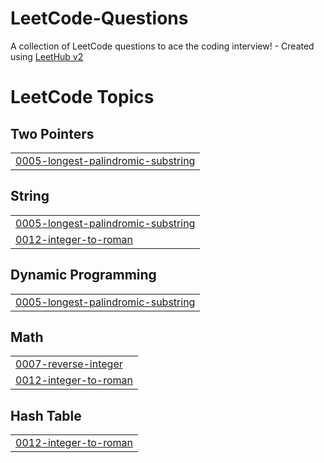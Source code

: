 # LeetCode-Questions
A collection of LeetCode questions to ace the coding interview! - Created using [LeetHub v2](https://github.com/arunbhardwaj/LeetHub-2.0)

<!---LeetCode Topics Start-->
# LeetCode Topics
## Two Pointers
|  |
| ------- |
| [0005-longest-palindromic-substring](https://github.com/sohel-sk/LeetCode-Questions/tree/master/0005-longest-palindromic-substring) |
## String
|  |
| ------- |
| [0005-longest-palindromic-substring](https://github.com/sohel-sk/LeetCode-Questions/tree/master/0005-longest-palindromic-substring) |
| [0012-integer-to-roman](https://github.com/sohel-sk/LeetCode-Questions/tree/master/0012-integer-to-roman) |
## Dynamic Programming
|  |
| ------- |
| [0005-longest-palindromic-substring](https://github.com/sohel-sk/LeetCode-Questions/tree/master/0005-longest-palindromic-substring) |
## Math
|  |
| ------- |
| [0007-reverse-integer](https://github.com/sohel-sk/LeetCode-Questions/tree/master/0007-reverse-integer) |
| [0012-integer-to-roman](https://github.com/sohel-sk/LeetCode-Questions/tree/master/0012-integer-to-roman) |
## Hash Table
|  |
| ------- |
| [0012-integer-to-roman](https://github.com/sohel-sk/LeetCode-Questions/tree/master/0012-integer-to-roman) |
<!---LeetCode Topics End-->